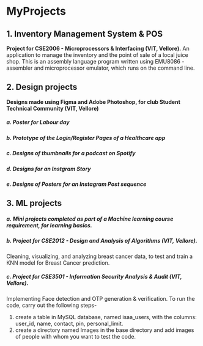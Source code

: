 # MyProjects

## 1. Inventory Management System & POS
**Project for CSE2006 - Microprocessors & Interfacing (VIT, Vellore).**
An application to manage the inventory and the point of sale of a local juice shop.
This is an assembly language program written using EMU8086 - assembler and microprocessor emulator, which runs on the command line.  

## 2. Design projects
**Designs made using Figma and Adobe Photoshop, for club Student Technical Community (VIT, Vellore)**
##### a. Poster for Labour day
##### b. Prototype of the Login/Register Pages of a Healthcare app
##### c. Designs of thumbnails for a podcast on Spotify
##### d. Designs for an Instgram Story
##### e. Designs of Posters for an Instagram Post sequence

## 3. ML projects

##### a. Mini projects completed as part of a Machine learning course requirement, for learning basics.
##### b. Project for CSE2012 - Design and Analysis of Algorithms (VIT, Vellore). 
Cleaning, visualizing, and analyzing breast cancer data, to test and train a KNN model for Breast Cancer prediction.
##### c. Project for CSE3501 - Information Security Analysis & Audit (VIT, Vellore).
Implementing Face detection and OTP generation & verification. 
To run the code, carry out the following steps-
1. create a table in MySQL database, named isaa_users, with the columns: user_id, name, contact, pin, personal_limit.
2. create a directory named Images in the base directory and add images of people with whom you want to test the code.
